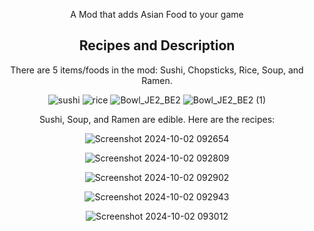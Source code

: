 <div align="center"><p>

A Mod that adds Asian Food to your game

## Recipes and Description
 There are 5 items/foods in the mod:
 Sushi, Chopsticks, Rice, Soup, and Ramen.
 
![sushi](https://github.com/user-attachments/assets/0a303247-5140-47a3-9070-9dfced51e19d)
![rice](https://github.com/user-attachments/assets/03bf430b-0b7e-44cf-b633-093ecc2a097c)
![Bowl_JE2_BE2](https://github.com/user-attachments/assets/d999cdd2-c27a-4ec4-90e0-a6aacd4f39bd)
![Bowl_JE2_BE2 (1)](https://github.com/user-attachments/assets/d1f6fa6c-0eaf-46f3-8bd2-f9ce92e64d69)

 Sushi, Soup, and Ramen are edible.
 Here are the recipes:

 ![Screenshot 2024-10-02 092654](https://github.com/user-attachments/assets/1bc14723-9f7a-4012-b94e-05cba75f921c)

![Screenshot 2024-10-02 092809](https://github.com/user-attachments/assets/a145f483-250b-40fb-b963-9bb2ed6f3244)

![Screenshot 2024-10-02 092902](https://github.com/user-attachments/assets/8e3d5374-2f28-4166-9d71-1e16ec4fd425)

![Screenshot 2024-10-02 092943](https://github.com/user-attachments/assets/477ae796-707b-4706-88ea-8128ad6c01e6)

![Screenshot 2024-10-02 093012](https://github.com/user-attachments/assets/dbc20aa3-f353-4422-83bf-1752d0aa7d71)
